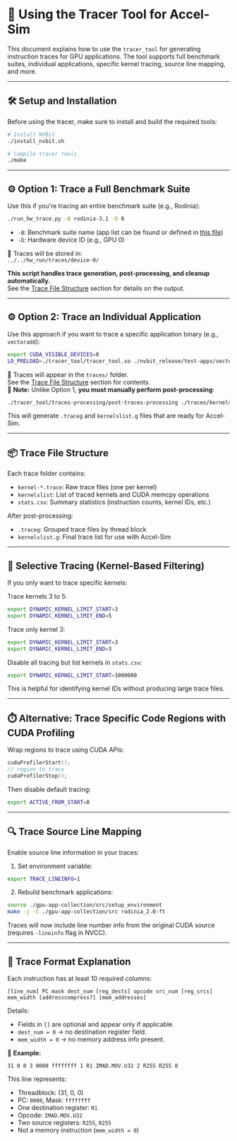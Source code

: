 # 📘 Using the Tracer Tool for Accel-Sim

This document explains how to use the `tracer_tool` for generating instruction traces for GPU applications. The tool supports full benchmark suites, individual applications, specific kernel tracing, source line mapping, and more.

---

## 🛠️ Setup and Installation

Before using the tracer, make sure to install and build the required tools:

```bash
# Install NVBit
./install_nvbit.sh

# Compile tracer tools
./make
```

---

## ⚙️ Option 1: Trace a Full Benchmark Suite

Use this if you're tracing an entire benchmark suite (e.g., Rodinia):

```bash
./run_hw_trace.py -B rodinia-3.1 -D 0
```

- `-B`: Benchmark suite name  (app list can be found or defined in [this file](../job_launching/apps/define-all-apps.yml))
- `-D`: Hardware device ID (e.g., GPU 0)

📁 Traces will be stored in:  
`../../hw_run/traces/device-0/`

**This script handles trace generation, post-processing, and cleanup automatically.**  
See the [Trace File Structure](#-trace-file-structure) section for details on the output.

---

## ⚙️ Option 2: Trace an Individual Application

Use this approach if you want to trace a specific application binary (e.g., `vectoradd`):

```bash
export CUDA_VISIBLE_DEVICES=0
LD_PRELOAD=./tracer_tool/tracer_tool.so ./nvbit_release/test-apps/vectoradd/vectoradd
```

📁 Traces will appear in the `traces/` folder.  
See the [Trace File Structure](#-trace-file-structure) section for contents.  
🔄 **Note:** Unlike Option 1, **you must manually perform post-processing**:

```bash
./tracer_tool/traces-processing/post-traces-processing ./traces/kernelslist
```

This will generate `.traceg` and `kernelslist.g` files that are ready for Accel-Sim.

---

## 📦 Trace File Structure

Each trace folder contains:

- `kernel-*.trace`: Raw trace files (one per kernel)
- `kernelslist`: List of traced kernels and CUDA memcpy operations
- `stats.csv`: Summary statistics (instruction counts, kernel IDs, etc.)

After post-processing:
- `.traceg`: Grouped trace files by thread block
- `kernelslist.g`: Final trace list for use with Accel-Sim

---

## 🎯 Selective Tracing (Kernel-Based Filtering)

If you only want to trace specific kernels:

Trace kernels 3 to 5:
```bash
export DYNAMIC_KERNEL_LIMIT_START=3
export DYNAMIC_KERNEL_LIMIT_END=5
```

Trace only kernel 3:
```bash
export DYNAMIC_KERNEL_LIMIT_START=3
export DYNAMIC_KERNEL_LIMIT_END=3
```

Disable all tracing but list kernels in `stats.csv`:
```bash
export DYNAMIC_KERNEL_LIMIT_START=1000000
```

This is helpful for identifying kernel IDs without producing large trace files.

---

## ⏱️ Alternative: Trace Specific Code Regions with CUDA Profiling

Wrap regions to trace using CUDA APIs:
```cpp
cudaProfilerStart();
// region to trace
cudaProfilerStop();
```

Then disable default tracing:
```bash
export ACTIVE_FROM_START=0
```

---

## 🔍 Trace Source Line Mapping

Enable source line information in your traces:

1. Set environment variable:
```bash
export TRACE_LINEINFO=1
```

2. Rebuild benchmark applications:
```bash
source ./gpu-app-collection/src/setup_environment
make -j -C ./gpu-app-collection/src rodinia_2.0-ft
```

Traces will now include line number info from the original CUDA source (requires `-lineinfo` flag in NVCC).

---

## 📄 Trace Format Explanation

Each instruction has at least 10 required columns:

```
[line_num] PC mask dest_num [reg_dests] opcode src_num [reg_srcs] mem_width [addresscompress?] [mem_addresses]
```

Details:
- Fields in `[]` are optional and appear only if applicable.
- `dest_num = 0` → no destination register field.
- `mem_width = 0` → no memory address info present.

🧾 **Example:**
```
31 0 0 3 0000 ffffffff 1 R1 IMAD.MOV.U32 2 R255 R255 0
```

This line represents:
- Threadblock: (31, 0, 0)  
- PC: `0000`, Mask: `ffffffff`  
- One destination register: `R1`  
- Opcode: `IMAD.MOV.U32`  
- Two source registers: `R255`, `R255`  
- Not a memory instruction (`mem_width = 0`)